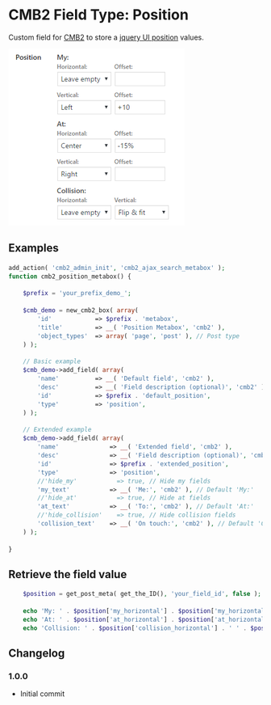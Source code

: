 CMB2 Field Type: Position
==================

Custom field for [CMB2](https://github.com/WebDevStudios/CMB2) to store a [jquery UI position](https://jqueryui.com/position/) values.

![example](example.png)

## Examples

```php
add_action( 'cmb2_admin_init', 'cmb2_ajax_search_metabox' );
function cmb2_position_metabox() {

	$prefix = 'your_prefix_demo_';

	$cmb_demo = new_cmb2_box( array(
		'id'            => $prefix . 'metabox',
		'title'         => __( 'Position Metabox', 'cmb2' ),
		'object_types'  => array( 'page', 'post' ), // Post type
	) );

	// Basic example
	$cmb_demo->add_field( array(
		'name'          => __( 'Default field', 'cmb2' ),
		'desc'          => __( 'Field description (optional)', 'cmb2' ),
		'id'            => $prefix . 'default_position',
		'type'          => 'position',
	) );

	// Extended example
	$cmb_demo->add_field( array(
		'name'              => __( 'Extended field', 'cmb2' ),
		'desc'              => __( 'Field description (optional)', 'cmb2' ),
		'id'                => $prefix . 'extended_position',
		'type'              => 'position',
		//'hide_my'           => true, // Hide my fields
		'my_text'           => __( 'Me:', 'cmb2' ), // Default 'My:'
		//'hide_at'           => true, // Hide at fields
		'at_text'           => __( 'To:', 'cmb2' ), // Default 'At:'
		//'hide_collision'    => true, // Hide collision fields
		'collision_text'    => __( 'On touch:', 'cmb2' ), // Default 'Collision:'
	) );

}
```

## Retrieve the field value

```php
    $position = get_post_meta( get_the_ID(), 'your_field_id', false );

    echo 'My: ' . $position['my_horizontal'] . $position['my_horizontal_offset'] . ' ' . $position['my_vertical'] . $position['my_vertical_offset'];
    echo 'At: ' . $position['at_horizontal'] . $position['at_horizontal_offset'] . ' ' . $position['at_vertical'] . $position['at_vertical_offset'];
    echo 'Collision: ' . $position['collision_horizontal'] . ' ' . $position['collision_vertical'];
```

## Changelog

### 1.0.0
* Initial commit
